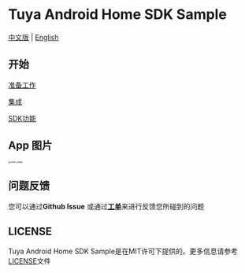 Tuya Android Home SDK Sample
===
[中文版](README_zh.md) | [English](README.md)

开始
---

[准备工作](https://developer.tuya.com/zh/docs/app-development/android-app-sdk/preparation?id=Ka7mqlxh7vgi9)

[集成](https://developer.tuya.com/zh/docs/app-development/android-app-sdk/integration/integrated?id=Ka69nt96cw0uj)

[SDK功能](https://developer.tuya.com/zh/docs/app-development/android-app-sdk/featureoverview?id=Ka69nt97vtsfu)

App 图片
---
<img src="https://images.tuyacn.com/app/aiwen/tuya-app-sample/main_zh.jpg" alt="main_page" style="zoom:33%;" />

问题反馈
---

您可以通过**Github Issue** 或通过[**工单**](https://service.console.tuya.com)来进行反馈您所碰到的问题

LICENSE
---
Tuya Android Home SDK Sample是在MIT许可下提供的。更多信息请参考[LICENSE](LICENSE)文件
